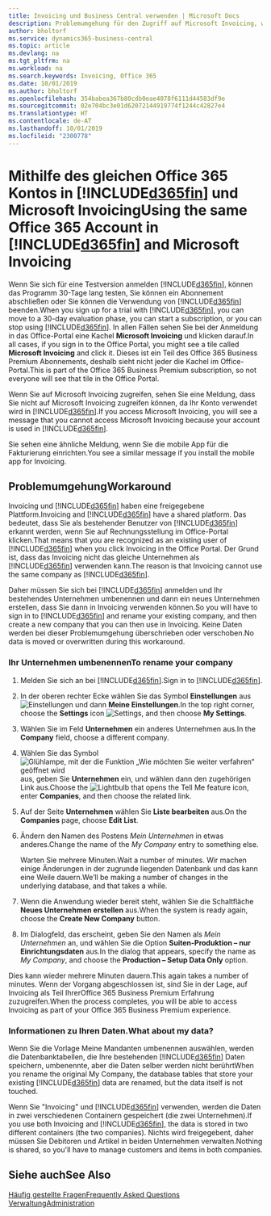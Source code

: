 ```yaml
---
title: Invoicing und Business Central verwenden | Microsoft Docs
description: Problemumgehung für den Zugriff auf Microsoft Invoicing, wenn Sie sich für Dynamics 365 Business Central registriert haben.
author: bholtorf
ms.service: dynamics365-business-central
ms.topic: article
ms.devlang: na
ms.tgt_pltfrm: na
ms.workload: na
ms.search.keywords: Invoicing, Office 365
ms.date: 10/01/2019
ms.author: bholtorf
ms.openlocfilehash: 354babea367b80cdb0eae4078f6111d44583df9e
ms.sourcegitcommit: 02e704bc3e01d62072144919774f1244c42827e4
ms.translationtype: HT
ms.contentlocale: de-AT
ms.lasthandoff: 10/01/2019
ms.locfileid: "2300778"
---
```

# <a name="using-the-same-office-365-account-in-included365finincludesd365fin_long_mdmd-and-microsoft-invoicing"></a><span data-ttu-id="02692-103">Mithilfe des gleichen Office 365 Kontos in [!INCLUDE[d365fin](includes/d365fin_long_md.md)] und Microsoft Invoicing</span><span class="sxs-lookup"><span data-stu-id="02692-103">Using the same Office 365 Account in [!INCLUDE[d365fin](includes/d365fin_long_md.md)] and Microsoft Invoicing</span></span>
<span data-ttu-id="02692-104">Wenn Sie sich für eine Testversion anmelden [!INCLUDE[d365fin](includes/d365fin_md.md)], können das Programm 30-Tage lang testen, Sie können ein Abonnement abschließen oder Sie können die Verwendung von [!INCLUDE[d365fin](includes/d365fin_md.md)] beenden.</span><span class="sxs-lookup"><span data-stu-id="02692-104">When you sign up for a trial with [!INCLUDE[d365fin](includes/d365fin_md.md)], you can move to a 30-day evaluation phase, you can start a subscription, or you can stop using [!INCLUDE[d365fin](includes/d365fin_md.md)].</span></span> <span data-ttu-id="02692-105">In allen Fällen sehen Sie bei der Anmeldung in das Office-Portal eine Kachel **Microsoft Invoicing** und klicken darauf.</span><span class="sxs-lookup"><span data-stu-id="02692-105">In all cases, if you sign in to the Office Portal, you might see a tile called **Microsoft Invoicing** and click it.</span></span> <span data-ttu-id="02692-106">Dieses ist ein Teil des Office 365 Business Premium Abonnements, deshalb sieht nicht jeder die Kachel im Office-Portal.</span><span class="sxs-lookup"><span data-stu-id="02692-106">This is part of the Office 365 Business Premium subscription, so not everyone will see that tile in the Office Portal.</span></span>  

<span data-ttu-id="02692-107">Wenn Sie auf Microsoft Invoicing zugreifen, sehen Sie eine Meldung, dass Sie nicht auf Microsoft Invoicing zugreifen können, da Ihr Konto verwendet wird in [!INCLUDE[d365fin](includes/d365fin_md.md)].</span><span class="sxs-lookup"><span data-stu-id="02692-107">If you access Microsoft Invoicing, you will see a message that you cannot access Microsoft Invoicing because your account is used in [!INCLUDE[d365fin](includes/d365fin_md.md)].</span></span>  

<span data-ttu-id="02692-108">Sie sehen eine ähnliche Meldung, wenn Sie die mobile App für die Fakturierung einrichten.</span><span class="sxs-lookup"><span data-stu-id="02692-108">You see a similar message if you install the mobile app for Invoicing.</span></span>  

## <a name="workaround"></a><span data-ttu-id="02692-109">Problemumgehung</span><span class="sxs-lookup"><span data-stu-id="02692-109">Workaround</span></span>
<span data-ttu-id="02692-110">Invoicing und [!INCLUDE[d365fin](includes/d365fin_md.md)] haben eine freigegebene Plattform.</span><span class="sxs-lookup"><span data-stu-id="02692-110">Invoicing and [!INCLUDE[d365fin](includes/d365fin_md.md)] have a shared platform.</span></span> <span data-ttu-id="02692-111">Das bedeutet, dass Sie als bestehender Benutzer von [!INCLUDE[d365fin](includes/d365fin_md.md)] erkannt werden, wenn Sie auf Rechnungsstellung im Office-Portal klicken.</span><span class="sxs-lookup"><span data-stu-id="02692-111">That means that you are recognized as an existing user of [!INCLUDE[d365fin](includes/d365fin_md.md)] when you click Invoicing in the Office Portal.</span></span> <span data-ttu-id="02692-112">Der Grund ist, dass das Invoicing nicht das gleiche Unternehmen als [!INCLUDE[d365fin](includes/d365fin_md.md)] verwenden kann.</span><span class="sxs-lookup"><span data-stu-id="02692-112">The reason is that Invoicing cannot use the same company as [!INCLUDE[d365fin](includes/d365fin_md.md)].</span></span>  

<span data-ttu-id="02692-113">Daher müssen Sie sich bei [!INCLUDE[d365fin](includes/d365fin_md.md)] anmelden und Ihr bestehendes Unternehmen umbenennen und dann ein neues Unternehmen erstellen, dass Sie dann in Invoicing verwenden können.</span><span class="sxs-lookup"><span data-stu-id="02692-113">So you will have to sign in to [!INCLUDE[d365fin](includes/d365fin_md.md)] and rename your existing company, and then create a new company that you can then use in Invoicing.</span></span> <span data-ttu-id="02692-114">Keine Daten werden bei dieser Problemumgehung überschrieben oder verschoben.</span><span class="sxs-lookup"><span data-stu-id="02692-114">No data is moved or overwritten during this workaround.</span></span>

### <a name="to-rename-your-company"></a><span data-ttu-id="02692-115">Ihr Unternehmen umbenennen</span><span class="sxs-lookup"><span data-stu-id="02692-115">To rename your company</span></span>
1. <span data-ttu-id="02692-116">Melden Sie sich an bei [!INCLUDE[d365fin](includes/d365fin_md.md)].</span><span class="sxs-lookup"><span data-stu-id="02692-116">Sign in to [!INCLUDE[d365fin](includes/d365fin_md.md)].</span></span>
2. <span data-ttu-id="02692-117">In der oberen rechter Ecke wählen Sie das Symbol **Einstellungen** aus ![Einstellungen](media/ui-experience/settings_icon_small.png "Einstellungssymbol Rollencenter") und dann **Meine Einstellungen**.</span><span class="sxs-lookup"><span data-stu-id="02692-117">In the top right corner, choose the **Settings** icon ![Settings](media/ui-experience/settings_icon_small.png "Settings icon for role center"), and then choose **My Settings**.</span></span>
3. <span data-ttu-id="02692-118">Wählen Sie im Feld **Unternehmen** ein anderes Unternehmen aus.</span><span class="sxs-lookup"><span data-stu-id="02692-118">In the **Company** field, choose a different company.</span></span>
4. <span data-ttu-id="02692-119">Wählen Sie das Symbol ![Glühlampe, mit der die Funktion „Wie möchten Sie weiter verfahren“ geöffnet wird](media/ui-search/search_small.png "Wie möchten Sie weiter verfahren?") aus, geben Sie **Unternehmen** ein, und wählen dann den zugehörigen Link aus.</span><span class="sxs-lookup"><span data-stu-id="02692-119">Choose the ![Lightbulb that opens the Tell Me feature](media/ui-search/search_small.png "Tell me what you want to do") icon, enter **Companies**, and then choose the related link.</span></span>  
5. <span data-ttu-id="02692-120">Auf der Seite **Unternehmen** wählen Sie **Liste bearbeiten** aus.</span><span class="sxs-lookup"><span data-stu-id="02692-120">On the **Companies** page, choose **Edit List**.</span></span>  
6. <span data-ttu-id="02692-121">Ändern den Namen des Postens *Mein Unternehmen* in etwas anderes.</span><span class="sxs-lookup"><span data-stu-id="02692-121">Change the name of the *My Company* entry to something else.</span></span>  

    <span data-ttu-id="02692-122">Warten Sie mehrere Minuten.</span><span class="sxs-lookup"><span data-stu-id="02692-122">Wait a number of minutes.</span></span> <span data-ttu-id="02692-123">Wir machen einige Änderungen in der zugrunde liegenden Datenbank und das kann eine Weile dauern.</span><span class="sxs-lookup"><span data-stu-id="02692-123">We’ll be making a number of changes in the underlying database, and that takes a while.</span></span>
7.  <span data-ttu-id="02692-124">Wenn die Anwendung wieder bereit steht, wählen Sie die Schaltfläche **Neues Unternehmen erstellen** aus.</span><span class="sxs-lookup"><span data-stu-id="02692-124">When the system is ready again, choose the **Create New Company** button.</span></span>  
8.  <span data-ttu-id="02692-125">Im Dialogfeld, das erscheint, geben Sie den Namen als *Mein Unternehmen* an, und wählen Sie die Option **Suiten-Produktion – nur Einrichtungsdaten** aus.</span><span class="sxs-lookup"><span data-stu-id="02692-125">In the dialog that appears, specify the name as *My Company*, and choose the **Production – Setup Data Only** option.</span></span>  

<span data-ttu-id="02692-126">Dies kann wieder mehrere Minuten dauern.</span><span class="sxs-lookup"><span data-stu-id="02692-126">This again takes a number of minutes.</span></span> <span data-ttu-id="02692-127">Wenn der Vorgang abgeschlossen ist, sind Sie in der Lage, auf Invoicing als Teil IhrerOffice 365 Business Premium Erfahrung zuzugreifen.</span><span class="sxs-lookup"><span data-stu-id="02692-127">When the process completes, you will be able to access Invoicing as part of your Office 365 Business Premium experience.</span></span>  

### <a name="what-about-my-data"></a><span data-ttu-id="02692-128">Informationen zu Ihren Daten.</span><span class="sxs-lookup"><span data-stu-id="02692-128">What about my data?</span></span>
<span data-ttu-id="02692-129">Wenn Sie die Vorlage Meine Mandanten umbenennen auswählen, werden die Datenbanktabellen, die Ihre bestehenden [!INCLUDE[d365fin](includes/d365fin_md.md)] Daten speichern, umbenennte, aber die Daten selber werden nicht berührt</span><span class="sxs-lookup"><span data-stu-id="02692-129">When you rename the original My Company, the database tables that store your existing [!INCLUDE[d365fin](includes/d365fin_md.md)] data are renamed, but the data itself is not touched.</span></span>  

<span data-ttu-id="02692-130">Wenn Sie "Invoicing" und [!INCLUDE[d365fin](includes/d365fin_md.md)] verwenden, werden die Daten in zwei verschiedenen Containern gespeichert (die zwei Unternehmen).</span><span class="sxs-lookup"><span data-stu-id="02692-130">If you use both Invoicing and [!INCLUDE[d365fin](includes/d365fin_md.md)], the data is stored in two different containers (the two companies).</span></span> <span data-ttu-id="02692-131">Nichts wird freigegebent, daher müssen Sie Debitoren und Artikel in beiden Unternehmen verwalten.</span><span class="sxs-lookup"><span data-stu-id="02692-131">Nothing is shared, so you'll have to manage customers and items in both companies.</span></span>  

## <a name="see-also"></a><span data-ttu-id="02692-132">Siehe auch</span><span class="sxs-lookup"><span data-stu-id="02692-132">See Also</span></span>
[<span data-ttu-id="02692-133">Häufig gestellte Fragen</span><span class="sxs-lookup"><span data-stu-id="02692-133">Frequently Asked Questions</span></span>](across-faq.md)  
[<span data-ttu-id="02692-134">Verwaltung</span><span class="sxs-lookup"><span data-stu-id="02692-134">Administration</span></span>](admin-setup-and-administration.md)  
